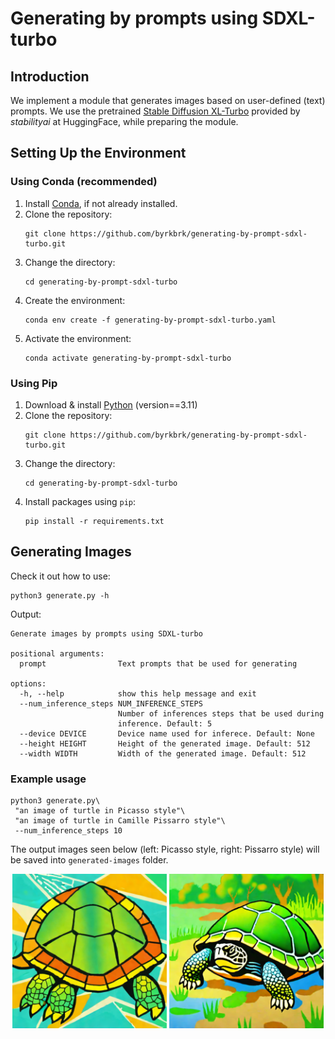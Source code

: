 # Generating by prompts using SDXL-turbo

## Introduction

We implement a module that generates images based on user-defined (text) prompts. We use the pretrained [Stable Diffusion XL-Turbo](https://huggingface.co/stabilityai/stable-diffusion-xl-base-1.0) provided by *stabilityai* at HuggingFace, while preparing the module.

## Setting Up the Environment

### Using Conda (recommended)

1. Install [Conda](https://conda.io/projects/conda/en/latest/user-guide/install/index.html), if not already installed.
2. Clone the repository:
    ~~~
    git clone https://github.com/byrkbrk/generating-by-prompt-sdxl-turbo.git
    ~~~
3. Change the directory:
    ~~~
    cd generating-by-prompt-sdxl-turbo
    ~~~
4. Create the environment:
    ~~~
    conda env create -f generating-by-prompt-sdxl-turbo.yaml
    ~~~
5. Activate the environment:
    ~~~
    conda activate generating-by-prompt-sdxl-turbo
    ~~~

### Using Pip 

1. Download & install [Python](https://www.python.org/downloads/) (version==3.11)
2. Clone the repository:
    ~~~
    git clone https://github.com/byrkbrk/generating-by-prompt-sdxl-turbo.git
    ~~~
3. Change the directory:
    ~~~
    cd generating-by-prompt-sdxl-turbo
    ~~~
4. Install packages using `pip`:
    ~~~
    pip install -r requirements.txt
    ~~~

## Generating Images

Check it out how to use:

~~~
python3 generate.py -h
~~~

Output:

~~~
Generate images by prompts using SDXL-turbo

positional arguments:
  prompt                Text prompts that be used for generating

options:
  -h, --help            show this help message and exit
  --num_inference_steps NUM_INFERENCE_STEPS
                        Number of inferences steps that be used during
                        inference. Default: 5
  --device DEVICE       Device name used for inferece. Default: None
  --height HEIGHT       Height of the generated image. Default: 512
  --width WIDTH         Width of the generated image. Default: 512
~~~

### Example usage

~~~
python3 generate.py\
 "an image of turtle in Picasso style"\
 "an image of turtle in Camille Pissarro style"\
 --num_inference_steps 10
~~~

The output images seen below (left: Picasso style, right: Pissarro style) will be saved into `generated-images` folder.

<p align="center">
  <img src="files-for-readme/picasso_turtle.png" width="49%" />
  <img src="files-for-readme/pissarro_turtle.png" width="49%" />
</p>



